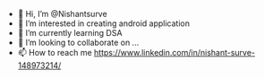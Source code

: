 - 👋 Hi, I’m @Nishantsurve
- 👀 I’m interested in  creating android application
- 🌱 I’m currently learning DSA
- 💞️ I’m looking to collaborate on ...
- 📫 How to reach me https://www.linkedin.com/in/nishant-surve-148973214/

<!---
Nishantsurve/Nishantsurve is a ✨ special ✨ repository because its `README.md` (this file) appears on your GitHub profile.
You can click the Preview link to take a look at your changes.
--->
